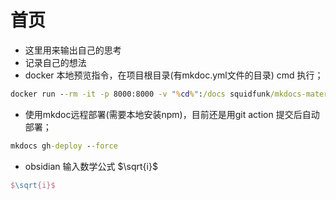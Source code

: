 # 首页

- 这里用来输出自己的思考
- 记录自己的想法
- docker 本地预览指令，在项目根目录(有mkdoc.yml文件的目录) cmd 执行；

```cmd
docker run --rm -it -p 8000:8000 -v "%cd%":/docs squidfunk/mkdocs-material
```
- 使用mkdoc远程部署(需要本地安装npm)，目前还是用git action 提交后自动部署；
```cmd
mkdocs gh-deploy --force
```
- obsidian 输入数学公式  $\sqrt{i}$
```latex
$\sqrt{i}$
```